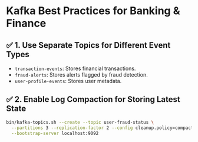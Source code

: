 # Kafka Best Practices for Banking & Finance

## ✅ 1. Use Separate Topics for Different Event Types
- `transaction-events`: Stores financial transactions.
- `fraud-alerts`: Stores alerts flagged by fraud detection.
- `user-profile-events`: Stores user metadata.

## ✅ 2. Enable Log Compaction for Storing Latest State
```bash
bin/kafka-topics.sh --create --topic user-fraud-status \
  --partitions 3 --replication-factor 2 --config cleanup.policy=compact \
  --bootstrap-server localhost:9092

